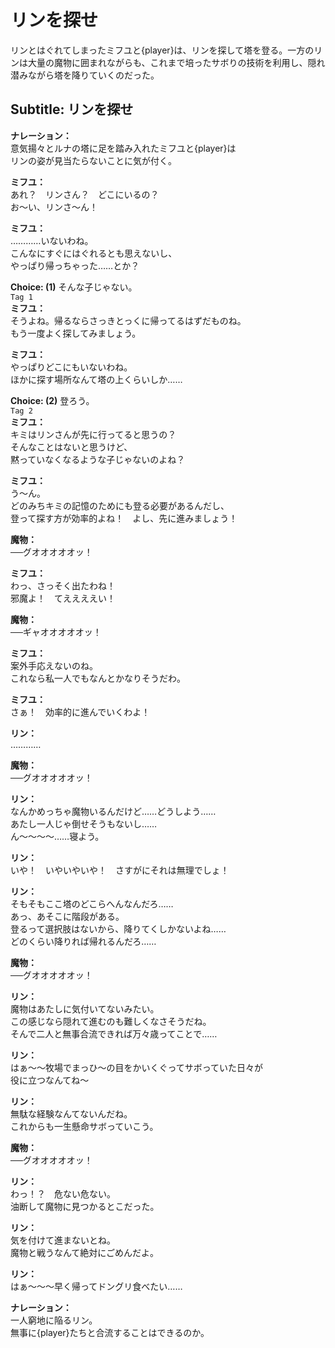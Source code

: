 # リンを探せ
リンとはぐれてしまったミフユと{player}は、リンを探して塔を登る。一方のリンは大量の魔物に囲まれながらも、これまで培ったサボりの技術を利用し、隠れ潜みながら塔を降りていくのだった。
  
## Subtitle: リンを探せ
  
**ナレーション：**  
意気揚々とルナの塔に足を踏み入れたミフユと{player}は  
リンの姿が見当たらないことに気が付く。  
  
**ミフユ：**  
あれ？　リンさん？　どこにいるの？  
お～い、リンさ～ん！  
  
**ミフユ：**  
…………いないわね。  
こんなにすぐにはぐれるとも思えないし、  
やっぱり帰っちゃった……とか？  
  
**Choice: (1)**  そんな子じゃない。  
`Tag 1`  
**ミフユ：**  
そうよね。帰るならさっきとっくに帰ってるはずだものね。  
もう一度よく探してみましょう。  
  
**ミフユ：**  
やっぱりどこにもいないわね。  
ほかに探す場所なんて塔の上くらいしか……  
  
**Choice: (2)**  登ろう。  
`Tag 2`  
**ミフユ：**  
キミはリンさんが先に行ってると思うの？  
そんなことはないと思うけど、  
黙っていなくなるような子じゃないのよね？  
  
**ミフユ：**  
う～ん。  
どのみちキミの記憶のためにも登る必要があるんだし、  
登って探す方が効率的よね！　よし、先に進みましょう！  
  
**魔物：**  
──グオオオオオッ！  
  
**ミフユ：**  
わっ、さっそく出たわね！  
邪魔よ！　てええええい！  
  
**魔物：**  
──ギャオオオオオッ！  
  
**ミフユ：**  
案外手応えないのね。  
これなら私一人でもなんとかなりそうだわ。  
  
**ミフユ：**  
さぁ！　効率的に進んでいくわよ！  
  
**リン：**  
…………  
  
**魔物：**  
──グオオオオオッ！  
  
**リン：**  
なんかめっちゃ魔物いるんだけど……どうしよう……  
あたし一人じゃ倒せそうもないし……  
ん～～～～……寝よう。  
  
**リン：**  
いや！　いやいやいや！　さすがにそれは無理でしょ！  
  
**リン：**  
そもそもここ塔のどこらへんなんだろ……  
あっ、あそこに階段がある。  
登るって選択肢はないから、降りてくしかないよね……  
どのくらい降りれば帰れるんだろ……  
  
**魔物：**  
──グオオオオオッ！  
  
**リン：**  
魔物はあたしに気付いてないみたい。  
この感じなら隠れて進むのも難しくなさそうだね。  
そんで二人と無事合流できれば万々歳ってことで……  
  
**リン：**  
はぁ～～牧場でまっひ～の目をかいくぐってサボっていた日々が  
役に立つなんてね～  
  
**リン：**  
無駄な経験なんてないんだね。  
これからも一生懸命サボっていこう。  
  
**魔物：**  
──グオオオオオッ！  
  
**リン：**  
わっ！？　危ない危ない。  
油断して魔物に見つかるとこだった。  
  
**リン：**  
気を付けて進まないとね。  
魔物と戦うなんて絶対にごめんだよ。  
  
**リン：**  
はぁ～～～早く帰ってドングリ食べたい……  
  
**ナレーション：**  
一人窮地に陥るリン。  
無事に{player}たちと合流することはできるのか。  
